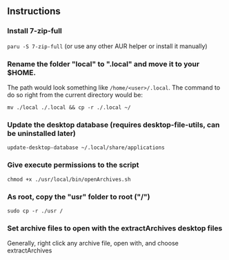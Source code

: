 ## Instructions

### Install 7-zip-full
`paru -S 7-zip-full`
(or use any other AUR helper or install it manually)

### Rename the folder "local" to ".local" and move it to your $HOME.
The path would look something like `/home/<user>/.local`.
The command to do so right from the current directory would be:

`mv ./local ./.local && cp -r ./.local ~/`

### Update the desktop database (requires desktop-file-utils, can be uninstalled later)
`update-desktop-database ~/.local/share/applications`

### Give execute permissions to the script
`chmod +x ./usr/local/bin/openArchives.sh`

### As root, copy the "usr" folder to root ("/")
`sudo cp -r ./usr /`

### Set archive files to open with the extractArchives desktop files
Generally, right click any archive file, open with, and choose extractArchives
